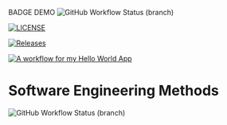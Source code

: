 BADGE DEMO
![GitHub Workflow Status (branch)](https://img.shields.io/github/actions/workflow/status/DwayneWilliams3372/devops/main.yml?branch=master)

[![LICENSE](https://img.shields.io/github/license/DwayneWilliams3372/devops.svg?style=flat-square)](https://github.com/DwayneWilliams3372/devops/blob/master/LICENSE)

[![Releases](https://img.shields.io/github/release/DwayneWilliams3372/sem/all.svg?style=flat-square)](https://github.com/<github-username>/sem/releases)

[![A workflow for my Hello World App](https://github.com/DwayneWilliams3372/devops/actions/workflows/main.yml/badge.svg)](https://github.com/DwayneWilliams3372/devops/actions/workflows/main.yml)

# Software Engineering Methods
![GitHub Workflow Status (branch)](https://img.shields.io/github/actions/workflow/status/DwayneWilliams3372/devops/main.yml?branch=<branch>)


